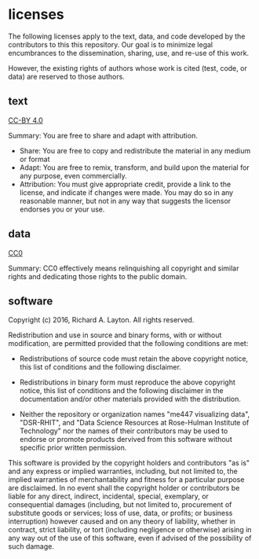 licenses
==========

The following licenses apply to the text, data, and code developed by the contributors to this this repository. Our goal is to minimize legal encumbrances to the dissemination, sharing, use, and re-use of this work. 

However, the existing rights of authors whose work is cited (test, code, or data) are reserved to those authors. 
 

text
----------
[CC-BY 4.0](https://creativecommons.org/licenses/by/4.0/legalcode) 

Summary: You are free to share and adapt with attribution. 

- Share: You are free to copy and redistribute the material in any medium or format
- Adapt: You are free to remix, transform, and build upon the material for any purpose, even commercially. 
- Attribution: You must give appropriate credit, provide a link to the license, and indicate if changes were made. You may do so in any reasonable manner, but not in any way that suggests the licensor endorses you or your use.


data
----------
[CC0](https://wiki.creativecommons.org/wiki/CC0_use_for_data) 

Summary: CC0 effectively means relinquishing all copyright and similar rights and dedicating those rights to the public domain.



software
----------
Copyright (c) 2016, Richard A. Layton.
All rights reserved.

Redistribution and use in source and binary forms, with or without modification, are permitted provided that the following conditions are met:
  
- Redistributions of source code must retain the above copyright notice, this list of conditions and the following disclaimer. 

- Redistributions in binary form must reproduce the above copyright notice, this list of conditions and the following disclaimer in the documentation and/or other materials provided with the distribution. 

- Neither the repository or organization names "me447 visualizing data", "DSR-RHIT", and "Data Science Resources at Rose-Hulman Institute of Technology" nor the names of their contributors may be used to endorse or promote products dervived from this software without specific prior written permission. 

This software is provided by the copyright holders and contributors "as is" and any express or implied warranties, including, but not limited to, the implied warranties of merchantability and fitness for a particular purpose are disclaimed. In no event shall the copyright holder or contributors be liable for any direct, indirect, incidental, special, exemplary, or consequential damages (including, but not limited to, procurement of substitute goods or services; loss of use, data, or profits; or business interruption) however caused and on any theory of liability, whether in contract, strict liability, or tort (including negligence or otherwise) arising in any way out of the use of this software, even if advised of the possibility of such damage.
